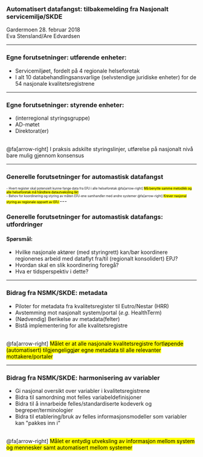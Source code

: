 ### Automatisert datafangst: tilbakemelding fra Nasjonalt servicemiljø/SKDE
Gardermoen 28. februar 2018
<br>
Eva Stensland/Are Edvardsen

---

### Egne forutsetninger: utførende enheter:
- Servicemiljøet, fordelt på 4 regionale helseforetak
- I alt 10 databehandlingsansvarlige (selvstendige juridiske enheter) for de 54 nasjonale kvalitetsregistrene

---

### Egne forutsetninger: styrende enheter:
- (interregional styringsgruppe)
- AD-møtet
- Direktorat(er)
<br>
@fa[arrow-right]
I praksis adskilte styringslinjer, utførelse på nasjonalt nivå bare mulig gjennom konsensus

---

### Generelle forutsetninger for automastisk datafangst
<span style="font-size:0.6em">
- Hvert register skal potensielt kunne fange data fra EPJ i alle helseforetak
@fa[arrow-right]
<mark>
Må benytte samme metodikk og alle helseforetak må håndtere datautveksling likt
</mark>
<br>
- Behov for koordinering og styring av måten EPJ-ene samhandler med andre systemer
@fa[arrow-right]
<mark>
Krever nasjonal styring av regionale oppsett av EPJ
</mark>
</span>
---

### Generelle forutsetninger for automastisk datafangs: utfordringer

#### Spørsmål:
- Hvilke nasjonale aktører (med styringrett) kan/bør koordinere regionenes arbeid med dataflyt fra/til (regionalt konsolidert) EPJ?
- Hvordan skal en slik koordinering foregå?
- Hva er tidsperspektiv i dette?

---

### Bidrag fra NSMK/SKDE: metadata
- Piloter for metadata fra kvalitetsregister til Eutro/Nestar (HRR)
- Avstemming mot nasjonalt system/portal (*e.g.* HealthTerm)
- (Nødvendig) Berikelse av metadata(felter)
- Bistå implementering for alle kvalitetsregistre
<br>
@fa[arrow-right]
<mark>
Målet er at alle nasjonale kvalitetsregistre fortløpende (automatisert) tilgjengeliggjør egne metadata til alle relevanter mottakere/portaler
</mark>

---


### Bidrag fra NSMK/SKDE: harmonisering av variabler
- Gi nasjonal oversikt over variabler i kvalitetsregistrene
- Bidra til samordning mot felles variabeldefinisjoner
- Bidra til å innarbeide felles/standardiserte kodeverk og begreper/terminologier
- Bidra til etablering/bruk av felles informasjonsmodeller som variabler kan "pakkes inn i"
<br>
@fa[arrow-right]
<mark>
Målet er entydig utveksling av informasjon mellom system og mennesker samt automatisert mellom systemer
</mark>